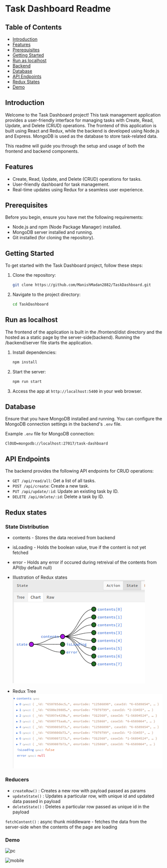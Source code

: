 # Task Dashboard Readme

## Table of Contents
- [Introduction](#introduction)
- [Features](#features)
- [Prerequisites](#prerequisites)
- [Getting Started](#getting-started)
- [Run as localhost](#run-as-localhost)
- [Backend](#backend)
- [Database](#database)
- [API Endpoints](#api-endpoints)
- [Redux States](#redux-states)
- [Demo](#demo)
## Introduction

Welcome to the Task Dashboard project! This task management application provides a user-friendly interface for managing tasks with Create, Read, Update, and Delete (CRUD) operations. The frontend of this application is built using React and Redux, while the backend is developed using Node.js and Express. MongoDB is used as the database to store task-related data.

This readme will guide you through the setup and usage of both the frontend and backend components.

## Features

- Create, Read, Update, and Delete (CRUD) operations for tasks.
- User-friendly dashboard for task management.
- Real-time updates using Redux for a seamless user experience.

## Prerequisites

Before you begin, ensure you have met the following requirements:

- Node.js and npm (Node Package Manager) installed.
- MongoDB server installed and running.
- Git installed (for cloning the repository).

## Getting Started

To get started with the Task Dashboard project, follow these steps:

1. Clone the repository:

   ```bash
   git clone https://github.com/ManishMadan2882/TaskDashboard.git
   ```

2. Navigate to the project directory:

   ```bash
   cd TaskDashboard
   ```

## Run as localhost

The frontend of the application is built in the /frontend/dist directory and the hosted as a static page by the server-side(backend).
Running the /backend/server file starts the application.

1. Install dependencies:

   ```bash
   npm install
   ```

2. Start the server:

   ```bash
   npm run start
   ```

3. Access the app at `http://localhost:5400` in your web browser.



## Database

Ensure that you have MongoDB installed and running. You can configure the MongoDB connection settings in the backend's `.env` file.

Example `.env` file for MongoDB connection:

```env
ClOUD=mongodb://localhost:27017/task-dashboard
```


## API Endpoints

The backend provides the following API endpoints for CRUD operations:

- `GET /api/read/all`: Get a list of all tasks.
- `POST /api/create`: Create a new task.
- `PUT /api/update/:id`: Update an existing task by ID.
- `DELETE /api/delete/:id`: Delete a task by ID.

## Redux states

### State Distribution
* contents - Stores the data received from backend
* isLoading -  Holds the boolean value, true if the content is not yet fetched
* error - Holds any error if occured during retreival of the contents from API(by default null)

* Illustration of Redux states
![Redux states ](image.png)

* Redux Tree 
![Alt text](image-1.png)

### Reducers

* ```createRow()``` : Creates a new row with payload passed as params
* ```updateState()``` : Updates a particular row, with unique id and updated data passed in payload
* ```deleteState()``` : Deletes a particular row passed as unique id in the payload

```fetchContent()``` : async thunk middleware - fetches the data from the server-side when the contents of the page are loading

### Demo

![pc](image-2.png)

![mobile](image-3.png)